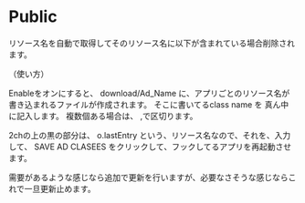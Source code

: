 # Public
リソース名を自動で取得してそのリソース名に以下が含まれている場合削除されます。


（使い方）

Enableをオンにすると、
download/Ad_Name
に、アプリごとのリソース名が書き込まれるファイルが作成されます。
そこに書いてるclass name を
真ん中に記入します。
複数個ある場合は、 ,で区切ります。

2chの上の黒の部分は、
o.lastEntry
という、リソース名なので、それを、入力して、
SAVE AD CLASEES
をクリックして、フックしてるアプリを再起動させます。

需要があるような感じなら追加で更新を行いますが、必要なさそうな感じならこれで一旦更新止めます。
